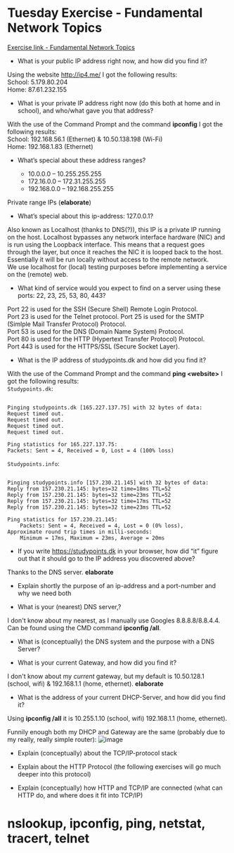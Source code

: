 # Tuesday Exercise - Fundamental Network Topics
[Exercise link - Fundamental Network Topics](https://docs.google.com/document/d/1RbYJ9hyiqSSASZfuWQtsKwFv7ngQP1-4dceRrKy1LzA/edit)

-   What is your public IP address right now, and how did you find it?  

Using the website http://ip4.me/ I got the following results:  
School: 5.179.80.204  
Home: 87.61.232.155  
    
-   What is your private IP address right now (do this both at home and in school), and who/what gave you that address?  

With the use of the Command Prompt and the command **ipconfig** I got the following results:  
School: 192.168.56.1 (Ethernet) & 10.50.138.198 (Wi-Fi)   
Home: 192.168.1.83 (Ethernet)

-   What’s special about these address ranges?
    
      -   10.0.0.0 – 10.255.255.255
      -   172.16.0.0 – 172.31.255.255
      -   192.168.0.0 – 192.168.255.255
      
Private range IPs (**elaborate**)
    
-   What’s special about this ip-address: 127.0.0.1?

Also known as Localhost (thanks to DNS(?)), this IP is a private IP running on the host. Localhost bypasses any network interface hardware (NIC) and is run using the Loopback interface. This means that a request goes through the layer, but once it reaches the NIC it is looped back to the host. Essentially it will be run locally without access to the remote network.  
We use localhost for (local) testing purposes before implementing a service on the (remote) web.
    
-   What kind of service would you expect to find on a server using these ports: 22, 23, 25, 53, 80, 443?  

Port 22 is used for the SSH (Secure Shell) Remote Login Protocol.  
Port 23 is used for the Telnet protocol. 
Port 25 is used for the SMTP (Simlple Mail Transfer Protocol) Protocol.  
Port 53 is used for the DNS (Domain Name System) Protocol.  
Port 80 is used for the HTTP (Hypertext Transfer Protocol) Protocol.  
Port 443 is used for the HTTPS/SSL (Secure Socket Layer).  
    
-   What is the IP address of studypoints.dk and how did you find it?

With the use of the Command Prompt and the command **ping <website\>** I got the following results:  
`Studypoints.dk`:  
```C:\Users\runin>ping studypoints.dk

Pinging studypoints.dk [165.227.137.75] with 32 bytes of data:
Request timed out.
Request timed out.
Request timed out.
Request timed out.

Ping statistics for 165.227.137.75:
Packets: Sent = 4, Received = 0, Lost = 4 (100% loss)
```  
`Studypoints.info`:   
```C:\Users\runin>ping studypoints.info

Pinging studypoints.info [157.230.21.145] with 32 bytes of data:
Reply from 157.230.21.145: bytes=32 time=18ms TTL=52
Reply from 157.230.21.145: bytes=32 time=23ms TTL=52
Reply from 157.230.21.145: bytes=32 time=17ms TTL=52
Reply from 157.230.21.145: bytes=32 time=23ms TTL=52

Ping statistics for 157.230.21.145:
    Packets: Sent = 4, Received = 4, Lost = 0 (0% loss),
Approximate round trip times in milli-seconds:
    Minimum = 17ms, Maximum = 23ms, Average = 20ms
 ```

-   If you write https://studypoints.dk in your browser, how did “it” figure out that it should go to the IP address you discovered above?

Thanks to the DNS server. **elaborate**
    
-   Explain shortly the purpose of an ip-address and a port-number and why we need both
    
-   What is your (nearest) DNS server,?

I don't know about my nearest, as I manually use Googles 8.8.8.8/8.8.4.4.  
Can be found using the CMD command **ipconfig /all**.
    
-   What is (conceptually) the DNS system and the purpose with a DNS Server?
    
-   What is your current Gateway, and how did you find it?

I don't know about my *current* gateway, but my default is 10.50.128.1 (school, wifi) & 192.168.1.1 (home, ethernet). **elaborate**
    
-   What is the address of your current DHCP-Server, and how did you find it?

Using **ipconfig /all** it is 10.255.1.10 (school, wifi) 192.168.1.1 (home, ethernet). 

Funnily enough both my DHCP and Gateway are the same (probably due to my really, really simple router):
![image](https://i.imgur.com/aSpeb2B.png)
    
-   Explain (conceptually) about the TCP/IP-protocol stack
    
-   Explain about the HTTP Protocol (the following exercises will go much deeper into this protocol)
    
-   Explain (conceptually) how HTTP and TCP/IP are connected (what can HTTP do, and where does it fit into TCP/IP)

# nslookup, ipconfig, ping, netstat, tracert, telnet
